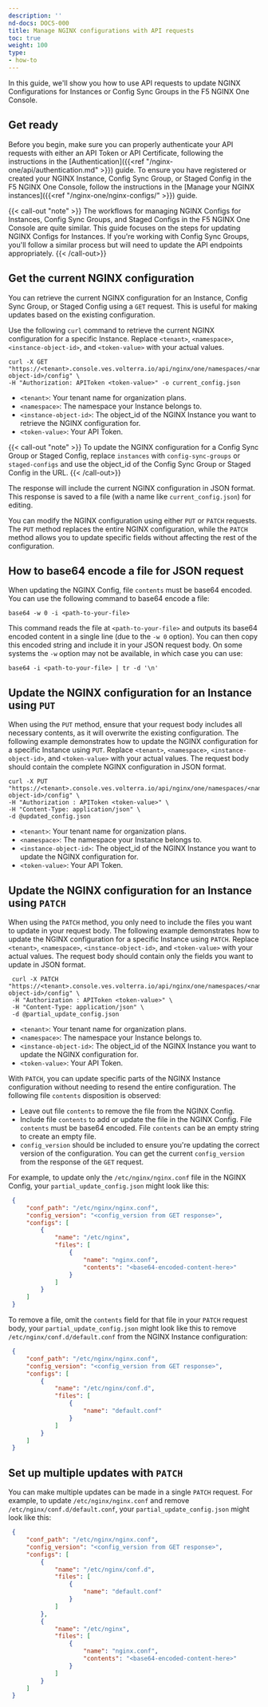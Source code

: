 ```yaml
---
description: ''
nd-docs: DOCS-000
title: Manage NGINX configurations with API requests
toc: true
weight: 100
type:
- how-to
---
```


In this guide, we'll show you how to use API requests to update NGINX Configurations for Instances or Config Sync Groups in the F5 NGINX One Console.

## Get ready

Before you begin, make sure you can properly authenticate your API requests with either an API Token or API Certificate, following the instructions in the [Authentication]({{<ref "/nginx-one/api/authentication.md" >}}) guide. To ensure you have registered or created your NGINX Instance, Config Sync Group, or Staged Config in the F5 NGINX One Console, follow the instructions in the [Manage your NGINX instances]({{<ref "/nginx-one/nginx-configs/" >}}) guide.

{{< call-out "note" >}}
The workflows for managing NGINX Configs for Instances, Config Sync Groups, and Staged Configs in the F5 NGINX One Console are quite similar. This guide focuses on the steps for updating NGINX Configs for Instances. If you're working with Config Sync Groups, you'll follow a similar process but will need to update the API endpoints appropriately.
{{< /call-out>}}

## Get the current NGINX configuration

You can retrieve the current NGINX configuration for an Instance, Config Sync Group, or Staged Config using a `GET` request. This is useful for making updates based on the existing configuration.

Use the following `curl` command to retrieve the current NGINX configuration for a specific Instance. Replace `<tenant>`, `<namespace>`, `<instance-object-id>`, and `<token-value>` with your actual values.

   ```shell
   curl -X GET "https://<tenant>.console.ves.volterra.io/api/nginx/one/namespaces/<namespace>/instances/<instance-object-id>/config" \
   -H "Authorization: APIToken <token-value>" -o current_config.json
   ```

   - `<tenant>`: Your tenant name for organization plans.
   - `<namespace>`: The namespace your Instance belongs to.
   - `<instance-object-id>`: The object_id of the NGINX Instance you want to retrieve the NGINX configuration for.
   - `<token-value>`: Your API Token.

{{< call-out "note" >}}
To update the NGINX configuration for a Config Sync Group or Staged Config, replace `instances` with `config-sync-groups` or `staged-configs` and use the object_id of the Config Sync Group or Staged Config in the URL.
{{< /call-out>}}

 The response will include the current NGINX configuration in JSON format. This response is saved to a file (with a name like `current_config.json`) for editing.

You can modify the NGINX configuration using either `PUT` or `PATCH` requests. The `PUT` method replaces the entire NGINX configuration, while the `PATCH` method allows you to update specific fields without affecting the rest of the configuration.

## How to base64 encode a file for JSON request

When updating the NGINX Config, file `contents` must be base64 encoded. You can use the following command to base64 encode a file:

```shell
base64 -w 0 -i <path-to-your-file>
```

This command reads the file at `<path-to-your-file>` and outputs its base64 encoded content in a single line (due to the `-w 0` option). You can then copy this encoded string and include it in your JSON request body. On some systems the `-w` option may not be available, in which case you can use:

```shell
base64 -i <path-to-your-file> | tr -d '\n'
``` 

## Update the NGINX configuration for an Instance using `PUT`

When using the `PUT` method, ensure that your request body includes all necessary contents, as it will overwrite the existing configuration.
The following example demonstrates how to update the NGINX configuration for a specific Instance using `PUT`. Replace `<tenant>`, `<namespace>`, `<instance-object-id>`, and `<token-value>` with your actual values. The request body should contain the complete NGINX configuration in JSON format.

   ```shell
   curl -X PUT "https://<tenant>.console.ves.volterra.io/api/nginx/one/namespaces/<namespace>/instances/<instance-object-id>/config" \
   -H "Authorization : APIToken <token-value>" \
   -H "Content-Type: application/json" \
   -d @updated_config.json
   ```
 
   - `<tenant>`: Your tenant name for organization plans.
   - `<namespace>`: The namespace your Instance belongs to.
   - `<instance-object-id>`: The object_id of the NGINX Instance you want to update the NGINX configuration for.
   - `<token-value>`: Your API Token.

## Update the NGINX configuration for an Instance using `PATCH`

When using the `PATCH` method, you only need to include the files you want to update in your request body.
The following example demonstrates how to update the NGINX configuration for a specific Instance using `PATCH`. Replace `<tenant>`, `<namespace>`, `<instance-object-id>`, and `<token-value>` with your actual values. The request body should contain only the fields you want to update in JSON format.
   ```shell
    curl -X PATCH "https://<tenant>.console.ves.volterra.io/api/nginx/one/namespaces/<namespace>/instances/<instance-object-id>/config" \
    -H "Authorization : APIToken <token-value>" \
    -H "Content-Type: application/json" \
    -d @partial_update_config.json
   ```

   - `<tenant>`: Your tenant name for organization plans.
   - `<namespace>`: The namespace your Instance belongs to.
   - `<instance-object-id>`: The object_id of the NGINX Instance you want to update the NGINX configuration for.
   - `<token-value>`: Your API Token.

With `PATCH`, you can update specific parts of the NGINX Instance configuration without needing to resend the entire configuration. The following file `contents` disposition is observed:
   - Leave out file `contents` to remove the file from the NGINX Config.
   - Include file `contents` to add or update the file in the NGINX Config. File `contents` must be base64 encoded. File `contents` can be an empty string to create an empty file.
   - `config_version` should be included to ensure you're updating the correct version of the configuration. You can get the current `config_version` from the response of the `GET` request.

For example, to update only the `/etc/nginx/nginx.conf` file in the NGINX Config, your `partial_update_config.json` might look like this:
   ```json
    {
        "conf_path": "/etc/nginx/nginx.conf",
        "config_version": "<config_version from GET response>",
        "configs": [
            {
                "name": "/etc/nginx",
                "files": [
                    {
                        "name": "nginx.conf",
                        "contents": "<base64-encoded-content-here>"
                    }
                ]
            }
        ]
    }
   ```

To remove a file, omit the `contents` field for that file in your `PATCH` request body, your `partial_update_config.json` might look like this to remove `/etc/nginx/conf.d/default.conf` from the NGINX Instance configuration:
   ```json
    {
        "conf_path": "/etc/nginx/nginx.conf",
        "config_version": "<config_version from GET response>",
        "configs": [
            {
                "name": "/etc/nginx/conf.d",
                "files": [
                    {
                        "name": "default.conf"
                    }
                ]
            }
        ]
    }
   ```

## Set up multiple updates with `PATCH`

You can make multiple updates can be made in a single `PATCH` request. For example, to update `/etc/nginx/nginx.conf` and remove `/etc/nginx/conf.d/default.conf`, your `partial_update_config.json` might look like this:
   ```json
    {
        "conf_path": "/etc/nginx/nginx.conf",
        "config_version": "<config_version from GET response>",
        "configs": [
            {
                "name": "/etc/nginx/conf.d",
                "files": [
                    {
                        "name": "default.conf"
                    }
                ]
            },
            {
                "name": "/etc/nginx",
                "files": [
                    {
                        "name": "nginx.conf",
                        "contents": "<base64-encoded-content-here>"
                    }
                ]
            }
        ]
    }
   ```